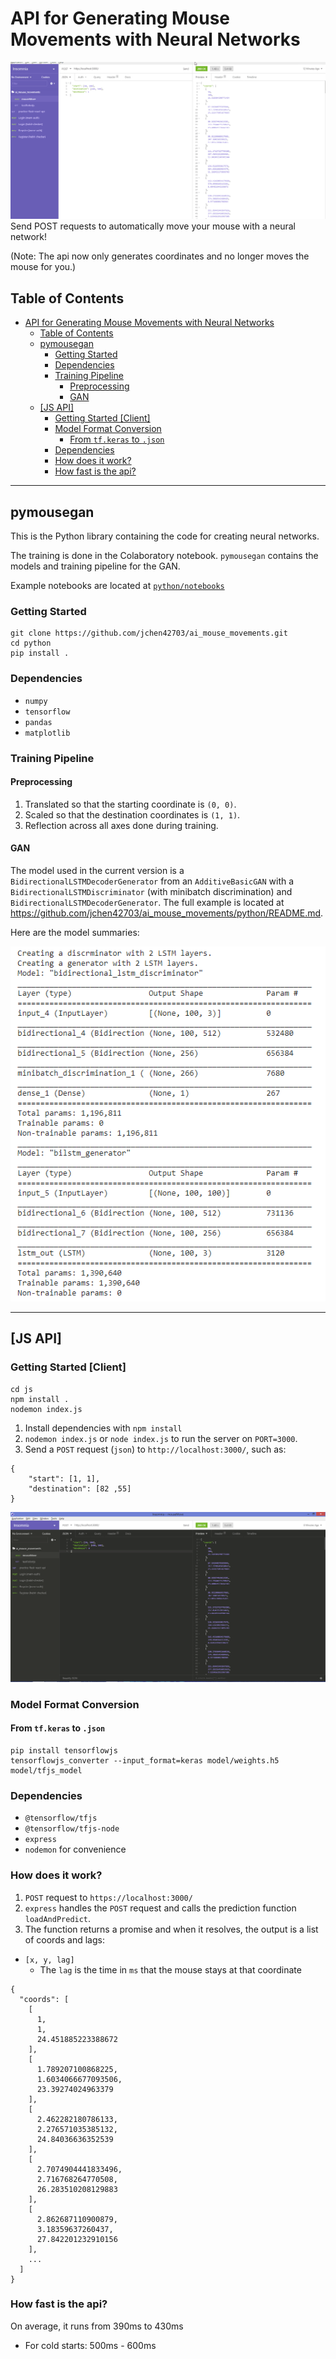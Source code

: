 # API for Generating Mouse Movements with Neural Networks

![](https://github.com/jchen42703/ai_mouse_movements/blob/master/images/mouse_movement_mvp_mouseMove.gif)
Send POST requests to automatically move your mouse with a neural network!

(Note: The api now only generates coordinates and no longer moves the mouse for you.)

## Table of Contents

- [API for Generating Mouse Movements with Neural Networks](#api-for-generating-mouse-movements-with-neural-networks)
  - [Table of Contents](#table-of-contents)
  - [pymousegan](#pymousegan)
    - [Getting Started](#getting-started)
    - [Dependencies](#dependencies)
    - [Training Pipeline](#training-pipeline)
      - [Preprocessing](#preprocessing)
      - [GAN](#gan)
  - [[JS API]](#js-api)
    - [Getting Started [Client]](#getting-started-client)
    - [Model Format Conversion](#model-format-conversion)
      - [From `tf.keras` to `.json`](#from-tfkeras-to-json)
    - [Dependencies](#dependencies-1)
    - [How does it work?](#how-does-it-work)
    - [How fast is the api?](#how-fast-is-the-api)

---

## pymousegan

This is the Python library containing the code for creating neural networks.

The training is done in the Colaboratory notebook. `pymousegan` contains the models and training pipeline for the GAN.

Example notebooks are located at [`python/notebooks`](https://github.com/jchen42703/ai_mouse_movements/python/notebooks)

### Getting Started

```
git clone https://github.com/jchen42703/ai_mouse_movements.git
cd python
pip install .
```

### Dependencies

- `numpy`
- `tensorflow`
- `pandas`
- `matplotlib`

### Training Pipeline

#### Preprocessing

1. Translated so that the starting coordinate is `(0, 0)`.
2. Scaled so that the destination coordinates is `(1, 1)`.
3. Reflection across all axes done during training.

#### GAN

The model used in the current version is a `BidirectionalLSTMDecoderGenerator` from an `AdditiveBasicGAN` with a `BidirectionalLSTMDiscriminator` (with minibatch discrimination) and `BidirectionalLSTMDecoderGenerator`. The full example is located at https://github.com/jchen42703/ai_mouse_movements/python/README.md.

Here are the model summaries:

![](images\model_summaries.png)

---

## [JS API]

### Getting Started [Client]

```
cd js
npm install .
nodemon index.js
```

1. Install dependencies with `npm install`
2. `nodemon index.js` or `node index.js` to run the server on `PORT=3000`.
3. Send a `POST` request (`json`) to `http://localhost:3000/`, such as:

```
{
    "start": [1, 1],
    "destination": [82 ,55]
}
```

![](images\mouseMove0.png)

### Model Format Conversion

#### From `tf.keras` to `.json`

```
pip install tensorflowjs
tensorflowjs_converter --input_format=keras model/weights.h5 model/tfjs_model
```

### Dependencies

- `@tensorflow/tfjs`
- `@tensorflow/tfjs-node`
- `express`
- `nodemon` for convenience

### How does it work?

1. `POST` request to `https://localhost:3000/`
2. `express` handles the `POST` request and calls the prediction function `loadAndPredict`.
3. The function returns a promise and when it resolves, the output is a list of coords and lags:

- `[x, y, lag]`
  - The `lag` is the time in `ms` that the mouse stays at that coordinate

```
{
  "coords": [
    [
      1,
      1,
      24.451885223388672
    ],
    [
      1.789207100868225,
      1.6034066677093506,
      23.39274024963379
    ],
    [
      2.462282180786133,
      2.276571035385132,
      24.84036636352539
    ],
    [
      2.7074904441833496,
      2.716768264770508,
      26.283510208129883
    ],
    [
      2.862687110900879,
      3.18359637260437,
      27.842201232910156
    ],
    ...
  ]
}
```

### How fast is the api?

On average, it runs from 390ms to 430ms

- For cold starts: 500ms - 600ms

